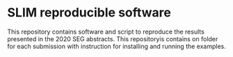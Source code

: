 # SLIM reproducible software

This repository contains software and script to reproduce the results presented in the 2020 SEG abstracts. This repositoryis contains on folder for each submission with instruction for installing and running the examples.

